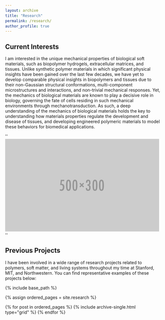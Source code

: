 ```yaml
---
layout: archive
title: "Research"
permalink: /research/
author_profile: true
---
```


## Current Interests

I am interested in the unique mechanical properties of biological soft materials, such as biopolymer hydrogels, extracellular matrices, and tissues. Unlike synthetic polymer materials in which significant physical insights have been gained over the last few decades, we have yet to develop comparable physical insights in biopolymers and tissues due to their non-Gaussian structural conformations, multi-component microstructures and interactions, and non-trivial mechanical responses. Yet, the mechanics of biological materials are known to play a decisive role in biology, governing the fate of cells residing in such mechanical environments through mechanotransduction. As such, a deep understanding of the mechanics of biological materials holds the key to understanding how materials properties regulate the development and disease of tissues, and developing engineered polymeric materials to model these behaviors for biomedical applications.   

''<img src='/images/500x300.png'>''

## Previous Projects

I have been involved in a wide range of research projects related to polymers, soft matter, and living systems throughout my time at Stanford, MIT, and Northwestern. You can find representative examples of these projects below:

{% include base_path %}

{% assign ordered_pages = site.research %}

{% for post in ordered_pages %} {% include archive-single.html type="grid" %} {% endfor %}
